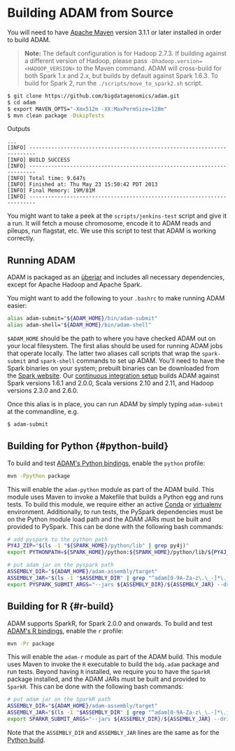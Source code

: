 # Building ADAM from Source

You will need to have [Apache Maven](http://maven.apache.org/) version 3.1.1 or later
installed in order to build ADAM.

> **Note:** The default configuration is for Hadoop 2.7.3. If building against a different
> version of Hadoop, please pass `-Dhadoop.version=<HADOOP_VERSION>` to the Maven command.
> ADAM will cross-build for both Spark 1.x and 2.x, but builds by default against Spark
> 1.6.3. To build for Spark 2, run the `./scripts/move_to_spark2.sh` script.

```bash
$ git clone https://github.com/bigdatagenomics/adam.git
$ cd adam
$ export MAVEN_OPTS="-Xmx512m -XX:MaxPermSize=128m"
$ mvn clean package -DskipTests
```
Outputs
```
...
[INFO] ------------------------------------------------------------------------
[INFO] BUILD SUCCESS
[INFO] ------------------------------------------------------------------------
[INFO] Total time: 9.647s
[INFO] Finished at: Thu May 23 15:50:42 PDT 2013
[INFO] Final Memory: 19M/81M
[INFO] ------------------------------------------------------------------------
```

You might want to take a peek at the `scripts/jenkins-test` script and give it a run. It will fetch a mouse chromosome, encode it to ADAM
reads and pileups, run flagstat, etc. We use this script to test that ADAM is working correctly.

## Running ADAM

ADAM is packaged as an [überjar](https://maven.apache.org/plugins/maven-shade-plugin/) and includes all necessary
dependencies, except for Apache Hadoop and Apache Spark. 

You might want to add the following to your `.bashrc` to make running ADAM easier:

```bash
alias adam-submit="${ADAM_HOME}/bin/adam-submit"
alias adam-shell="${ADAM_HOME}/bin/adam-shell"
```

`$ADAM_HOME` should be the path to where you have checked ADAM out on your local filesystem. 
The first alias should be used for running ADAM jobs that operate locally. The latter two aliases 
call scripts that wrap the `spark-submit` and `spark-shell` commands to set up ADAM. You'll need
to have the Spark binaries on your system; prebuilt binaries can be downloaded from the
[Spark website](http://spark.apache.org/downloads.html). Our [continuous integration setup](
https://amplab.cs.berkeley.edu/jenkins/job/ADAM/) builds ADAM against Spark versions 1.6.1 and 2.0.0,
Scala versions 2.10 and 2.11, and Hadoop versions 2.3.0 and 2.6.0.

Once this alias is in place, you can run ADAM by simply typing `adam-submit` at the commandline, e.g.

```bash
$ adam-submit
```

## Building for Python {#python-build}

To build and test [ADAM's Python bindings](#python), enable the `python`
profile:

```bash
mvn -Ppython package
```

This will enable the `adam-python` module as part of the ADAM build. This module
uses Maven to invoke a Makefile that builds a Python egg and runs tests. To
build this module, we require either an active [Conda](https://conda.io/) or
[virtualenv](https://virtualenv.pypa.io/en/stable/) environment. Additionally,
to run tests, the PySpark dependencies must be on the Python module load path
and the ADAM JARs must be built and provided to PySpark. This can be done with
the following bash commands:

```bash
# add pyspark to the python path
PY4J_ZIP="$(ls -1 "${SPARK_HOME}/python/lib" | grep py4j)"
export PYTHONPATH=${SPARK_HOME}/python:${SPARK_HOME}/python/lib/${PY4J_ZIP}:${PYTHONPATH}

# put adam jar on the pyspark path
ASSEMBLY_DIR="${ADAM_HOME}/adam-assembly/target"
ASSEMBLY_JAR="$(ls -1 "$ASSEMBLY_DIR" | grep "^adam[0-9A-Za-z\.\_-]*\.jar$" | grep -v javadoc | grep -v sources || true)"
export PYSPARK_SUBMIT_ARGS="--jars ${ASSEMBLY_DIR}/${ASSEMBLY_JAR} --driver-class-path ${ASSEMBLY_DIR}/${ASSEMBLY_JAR} pyspark-shell"
```

## Building for R {#r-build}

ADAM supports SparkR, for Spark 2.0.0 and onwards. To build and test [ADAM's R
bindings](#r), enable the `r` profile:

```bash
mvn -Pr package
```

This will enable the `adam-r` module as part of the ADAM build. This module
uses Maven to invoke the `R` executable to build the `bdg.adam` package and run
tests. Beyond having `R` installed, we require you to have the `SparkR` package
installed, and the ADAM JARs must be built and provided to `SparkR`. This can be
done with the following bash commands:

```bash
# put adam jar on the SparkR path
ASSEMBLY_DIR="${ADAM_HOME}/adam-assembly/target"
ASSEMBLY_JAR="$(ls -1 "$ASSEMBLY_DIR" | grep "^adam[0-9A-Za-z\_\.-]*\.jar$" | grep -v javadoc | grep -v sources || true)"
export SPARKR_SUBMIT_ARGS="--jars ${ASSEMBLY_DIR}/${ASSEMBLY_JAR} --driver-class-path ${ASSEMBLY_DIR}/${ASSEMBLY_JAR} sparkr-shell"
```

Note that the `ASSEMBLY_DIR` and `ASSEMBLY_JAR` lines are the same as for the
[Python build](#python-build).